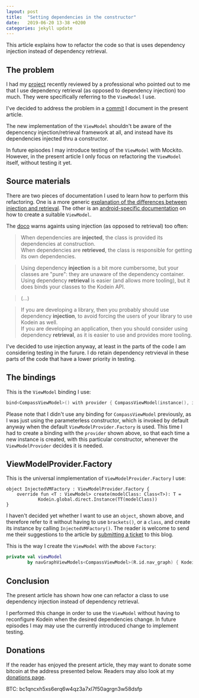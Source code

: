 ```yaml
---
layout: post
title:  "Setting dependencies in the constructor"
date:   2019-06-20 13-38 +0200
categories: jekyll update
---
```


This article explains how to refactor the code so that is uses dependency injection instead of dependency retrieval.

## The problem

I had my [project][compass] recently reviewed by a professional who pointed out to me that I use dependency retrieval (as opposed to dependency injection) too much. They were specifically referring to the `ViewModel` I use.

I've decided to address the problem in a [commit] I document in the present article.

The new implementation of the `ViewModel` shouldn't be aware of the depencency injection/retrieval framework at all, and instead have its dependencies injected thru a constructor.

In future episodes I may introduce testing of the `ViewModel` with Mockito. However, in the present article I only focus on refactoring the `ViewModel` itself, without testing it yet.

## Source materials

There are two pieces of documentation I used to learn how to perform this refactoring. One is a more generic [explanation of the differences between injection and retrieval][injection-retrieval]. The other is an [android-specific documentation][viewmodel] on how to create a suitable `ViewModel`.

The [doco][injection-retrieval] warns againts using injection (as opposed to retrieval) too often:


> When dependencies are **injected**, the class is provided its dependencies at construction.  
When dependencies are **retrieved**, the class is responsible for getting its own dependencies.

> Using dependency **injection** is a bit more cumbersome, but your classes are "pure": they are unaware of the dependency container. Using dependency **retrieval** is easier (and allows more tooling), but it does binds your classes to the Kodein API.

> (...)

>If you are developing a library, then you probably should use dependency **injection**, to avoid forcing the users of your library to use Kodein as well.  
If you are developing an application, then you should consider using dependency **retrieval**, as it is easier to use and provides more tooling. 

I've decided to use injection anyway, at least in the parts of the code I am considering testing in the furure. I do retain dependency retrvieval in these parts of the code that have a lower priority in testing.

## The bindings

This is the `ViewModel` binding I use:

```kotlin
bind<CompassViewModel>() with provider { CompassViewModel(instance(), instance()) }
```

Please note that I didn't use any binding for `CompassViewModel` previously, as I was just using the parameterless constructor, which is invoked by default anyway when the default `ViewModelProvider.Factory` is used. This time I had to create a binding with the `provider` shown above, so that each time a new instance is created, with this particular constructor, whenever the `ViewModelProvider` decides it is needed.

## ViewModelProvider.Factory

This is the universal inmplementation of `ViewModelProvider.Factory` I use:

```
object InjectedVMFactory : ViewModelProvider.Factory {
    override fun <T : ViewModel> create(modelClass: Class<T>): T =
            Kodein.global.direct.Instance(TT(modelClass))
}
```

I haven't decided yet whether I want to use an `object`, shown above, and therefore refer to it without having to use `brackets()`, or a `class`, and create its instance by calling `InjectedVMFactory()`. The reader is welcome to send me their suggestions to the article by [submitting a ticket][ticket] to this blog.

This is the way I create the `ViewModel` with the above `Factory`:

```kotlin
private val viewModel
        by navGraphViewModels<CompassViewModel>(R.id.nav_graph) { KodeinVMFactory }
```

## Conclusion

The present article has shown how one can refactor a class to use dependency injection instead of dependency retrieval.

I performed this change in order to use the `ViewModel` without having to reconfigure Kodein when the desired dependencies change. In future episodes I may may use the currently introduced change to implement testing.

## Donations

If the reader has enjoyed the present article, they may want to donate some bitcoin at the address presented below. Readers may also look at my [donations page][donate].

BTC: bc1qncxh5xs6erq6w4qz3a7xl7f50agrgn3w58dsfp

[compass]: https://github.com/syrop/Compass
[commit]: https://github.com/syrop/Compass/commit/395058b90d2c3582739d2cfa12f7238b038f6540
[injection-retrieval]: https://kodein.org/Kodein-DI/?6.2/core#_injection_retrieval
[viewmodel]: https://kodein.org/Kodein-DI/?6.2/android#view-model-factory
[ticket]: https://github.com/syrop/syrop.github.io/issues
[donate]: https://syrop.github.io/donate/

